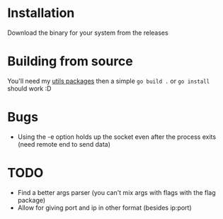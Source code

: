# Installation
Download the binary for your system from the releases

# Building from source
You'll need my [utils packages](https://github.com/UlisseMini/utils) then a simple `go build .` or `go install` should work :D

# Bugs
* Using the -e option holds up the socket even after the process exits (need remote end to send data)

# TODO
* Find a better args parser (you can't mix args with flags with the flag package)
* Allow for giving port and ip in other format (besides ip:port)

